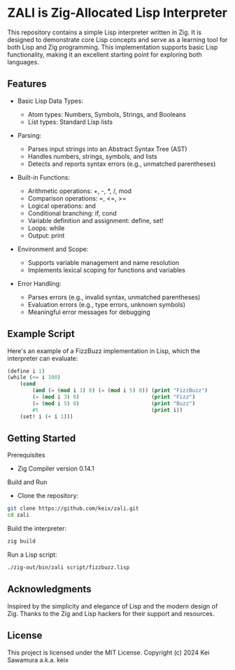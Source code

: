 # ZALI is Zig-Allocated Lisp Interpreter
This repository contains a simple Lisp interpreter written in Zig. It is designed to demonstrate core Lisp concepts and serve as a learning tool for both Lisp and Zig programming. This implementation supports basic Lisp functionality, making it an excellent starting point for exploring both languages.

## Features
- Basic Lisp Data Types:
    - Atom types: Numbers, Symbols, Strings, and Booleans
    - List types: Standard Lisp lists

- Parsing:
    - Parses input strings into an Abstract Syntax Tree (AST)
    - Handles numbers, strings, symbols, and lists
    - Detects and reports syntax errors (e.g., unmatched parentheses)

- Built-in Functions:
    - Arithmetic operations: +, -, *, /, mod
    - Comparison operations: =, <=, >=
    - Logical operations: and
    - Conditional branching: if, cond
    - Variable definition and assignment: define, set!
    - Loops: while
    - Output: print

- Environment and Scope:
    - Supports variable management and name resolution
    - Implements lexical scoping for functions and variables

- Error Handling:
    - Parses errors (e.g., invalid syntax, unmatched parentheses)
    - Evaluation errors (e.g., type errors, unknown symbols)
    - Meaningful error messages for debugging

## Example Script

Here's an example of a FizzBuzz implementation in Lisp, which the interpreter can evaluate:

```lisp
(define i 1)
(while (<= i 100)
    (cond
        (and (= (mod i 3) 0) (= (mod i 5) 0)) (print "FizzBuzz")
        (= (mod i 3) 0)                       (print "Fizz")
        (= (mod i 5) 0)                       (print "Buzz")
        #t                                    (print i))
    (set! i (+ i 1)))
```

## Getting Started

Prerequisites
- Zig Compiler version 0.14.1

Build and Run
- Clone the repository:

```bash
git clone https://github.com/keix/zali.git
cd zali
```

Build the interpreter:

```bash
zig build
```

Run a Lisp script:

```bash
./zig-out/bin/zali script/fizzbuzz.lisp
```

## Acknowledgments
Inspired by the simplicity and elegance of Lisp and the modern design of Zig.
Thanks to the Zig and Lisp hackers for their support and resources.

## License
This project is licensed under the MIT License. Copyright (c) 2024 Kei Sawamura a.k.a. keix


